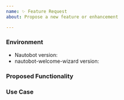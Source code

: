```yaml
---
name: ✨ Feature Request
about: Propose a new feature or enhancement

---
```


### Environment
* Nautobot version:  <!-- Example: 1.6.0 -->
* nautobot-welcome-wizard version:  <!-- Example: 1.0.0 -->

<!--
    Describe in detail the new functionality you are proposing.
-->
### Proposed Functionality

<!--
    Convey an example use case for your proposed feature. Write from the
    perspective of a user who would benefit from the proposed
    functionality and describe how.
--->
### Use Case

